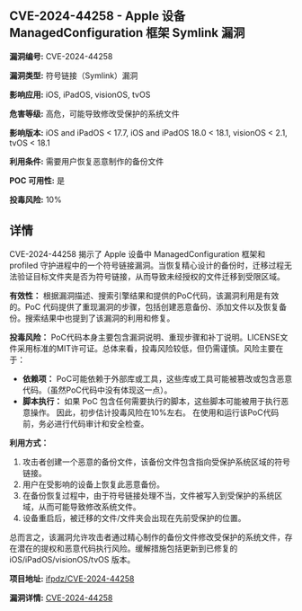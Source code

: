 ## CVE-2024-44258 - Apple 设备 ManagedConfiguration 框架 Symlink 漏洞

**漏洞编号:** CVE-2024-44258

**漏洞类型:** 符号链接（Symlink）漏洞

**影响应用:** iOS, iPadOS, visionOS, tvOS

**危害等级:** 高危，可能导致修改受保护的系统文件

**影响版本:** iOS and iPadOS < 17.7, iOS and iPadOS 18.0 < 18.1, visionOS < 2.1, tvOS < 18.1

**利用条件:** 需要用户恢复恶意制作的备份文件

**POC 可用性:** 是

**投毒风险:** 10%

## 详情

CVE-2024-44258 揭示了 Apple 设备中 ManagedConfiguration 框架和 profiled 守护进程中的一个符号链接漏洞。当恢复精心设计的备份时，迁移过程无法验证目标文件夹是否为符号链接，从而导致未经授权的文件迁移到受限区域。

**有效性：**
根据漏洞描述、搜索引擎结果和提供的PoC代码，该漏洞利用是有效的。PoC 代码提供了重现漏洞的步骤，包括创建恶意备份、添加文件以及恢复备份。搜索结果中也提到了该漏洞的利用和修复。

**投毒风险：**
PoC代码本身主要包含漏洞说明、重现步骤和补丁说明。LICENSE文件采用标准的MIT许可证。总体来看，投毒风险较低，但仍需谨慎。风险主要在于：
*   **依赖项：** PoC可能依赖于外部库或工具，这些库或工具可能被篡改或包含恶意代码。（虽然PoC代码中没有体现这一点）。
*   **脚本执行：** 如果 PoC 包含任何需要执行的脚本，这些脚本可能被用于执行恶意操作。
因此，初步估计投毒风险在10%左右。 在使用和运行该PoC代码前，务必进行代码审计和安全检查。

**利用方式：**
1.  攻击者创建一个恶意的备份文件，该备份文件包含指向受保护系统区域的符号链接。
2.  用户在受影响的设备上恢复此恶意备份。
3.  在备份恢复过程中，由于符号链接处理不当，文件被写入到受保护的系统区域，从而可能导致修改系统文件。
4.  设备重启后，被迁移的文件/文件夹会出现在先前受保护的位置。

总而言之，该漏洞允许攻击者通过精心制作的备份文件修改受保护的系统文件，存在潜在的提权和恶意代码执行风险。缓解措施包括更新到已修复的 iOS/iPadOS/visionOS/tvOS 版本。

**项目地址:** [ifpdz/CVE-2024-44258](https://github.com/ifpdz/CVE-2024-44258)

**漏洞详情:** [CVE-2024-44258](https://nvd.nist.gov/vuln/detail/CVE-2024-44258)